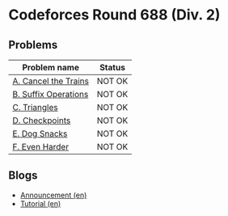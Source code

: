 # Codeforces Round 688 (Div. 2)

## Problems

|Problem name|Status|
|------------|---------|
| [A. Cancel the Trains](problems/A._Cancel_the_Trains.md)|NOT OK|
| [B. Suffix Operations](problems/B._Suffix_Operations.md)|NOT OK|
| [C. Triangles](problems/C._Triangles.md)|NOT OK|
| [D. Checkpoints](problems/D._Checkpoints.md)|NOT OK|
| [E. Dog Snacks](problems/E._Dog_Snacks.md)|NOT OK|
| [F. Even Harder](problems/F._Even_Harder.md)|NOT OK|
## Blogs

- [Announcement (en)](blogs/Announcement_(en).md)
- [Tutorial (en)](blogs/Tutorial_(en).md)
